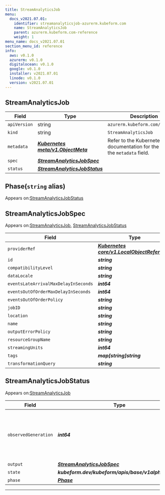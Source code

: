 ```yaml
---
title: StreamAnalyticsJob
menu:
  docs_v2021.07.01:
    identifier: streamanalyticsjob-azurerm.kubeform.com
    name: StreamAnalyticsJob
    parent: azurerm.kubeform.com-reference
    weight: 1
menu_name: docs_v2021.07.01
section_menu_id: reference
info:
  aws: v0.1.0
  azurerm: v0.1.0
  digitalocean: v0.1.0
  google: v0.1.0
  installer: v2021.07.01
  linode: v0.1.0
  version: v2021.07.01
---
```


## StreamAnalyticsJob
| Field | Type | Description |
| ------ | ----- | ----------- |
| `apiVersion` | string | `azurerm.kubeform.com/v1alpha1` |
|    `kind` | string | `StreamAnalyticsJob` |
| `metadata` | ***[Kubernetes meta/v1.ObjectMeta](https://v1-18.docs.kubernetes.io/docs/reference/generated/kubernetes-api/v1.18/#objectmeta-v1-meta)***|Refer to the Kubernetes API documentation for the fields of the `metadata` field.|
| `spec` | ***[StreamAnalyticsJobSpec](#streamanalyticsjobspec)***||
| `status` | ***[StreamAnalyticsJobStatus](#streamanalyticsjobstatus)***||
## Phase(`string` alias)

Appears on:[StreamAnalyticsJobStatus](#streamanalyticsjobstatus)

## StreamAnalyticsJobSpec

Appears on:[StreamAnalyticsJob](#streamanalyticsjob), [StreamAnalyticsJobStatus](#streamanalyticsjobstatus)

| Field | Type | Description |
| ------ | ----- | ----------- |
| `providerRef` | ***[Kubernetes core/v1.LocalObjectReference](https://v1-18.docs.kubernetes.io/docs/reference/generated/kubernetes-api/v1.18/#localobjectreference-v1-core)***||
| `id` | ***string***||
| `compatibilityLevel` | ***string***| ***(Optional)*** |
| `dataLocale` | ***string***| ***(Optional)*** |
| `eventsLateArrivalMaxDelayInSeconds` | ***int64***| ***(Optional)*** |
| `eventsOutOfOrderMaxDelayInSeconds` | ***int64***| ***(Optional)*** |
| `eventsOutOfOrderPolicy` | ***string***| ***(Optional)*** |
| `jobID` | ***string***| ***(Optional)*** |
| `location` | ***string***||
| `name` | ***string***||
| `outputErrorPolicy` | ***string***| ***(Optional)*** |
| `resourceGroupName` | ***string***||
| `streamingUnits` | ***int64***||
| `tags` | ***map[string]string***| ***(Optional)*** |
| `transformationQuery` | ***string***||
## StreamAnalyticsJobStatus

Appears on:[StreamAnalyticsJob](#streamanalyticsjob)

| Field | Type | Description |
| ------ | ----- | ----------- |
| `observedGeneration` | ***int64***| ***(Optional)*** Resource generation, which is updated on mutation by the API Server.|
| `output` | ***[StreamAnalyticsJobSpec](#streamanalyticsjobspec)***| ***(Optional)*** |
| `state` | ***kubeform.dev/kubeform/apis/base/v1alpha1.State***| ***(Optional)*** |
| `phase` | ***[Phase](#phase)***| ***(Optional)*** |
---
